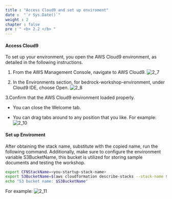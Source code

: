 ```yaml
---
title : "Access Cloud9 and set up enviroment"
date :  "`r Sys.Date()`" 
weight : 2
chapter : false
pre : " <b> 2.2 </b> "
---
```


#### Access Cloud9

To set up your environment, you open the AWS Cloud9 environment, as detailed in the following instructions.

1. From the AWS Management Console, navigate to AWS Cloud9.
   ![2_7](/images/2/2_7.png?featherlight=false "Clou9Search")

2. In the Environments section, for bedrock-workshop-environment, under Cloud9 IDE, choose Open.
   ![2_8](/images/2/2_8.png?featherlight=false "Open Cloud 9")

3.Confirm that the AWS Cloud9 environment loaded properly.

  - You can close the Welcome tab.

  - You can drag tabs around to any position that you like. For example:
   ![2_10](/images/2/2_10.png?featherlight=false "Cloud 9 Main Interface")


#### Set up Enviroment

After obtaining the stack name, substitute <your-startup-stack-name> with the copied name, run the following command. Additionally, make sure to configure the environment variable S3BucketName, this bucket is utilized for storing sample documents and testing the workshop.

```bash
export CFNStackName=<you-startup-stack-name>
export S3BucketName=$(aws cloudformation describe-stacks --stack-name ${CFNStackName} --query "Stacks[0].Outputs[?OutputKey=='S3BucketName'].OutputValue" --output text)
echo "S3 bucket name: $S3BucketName"
```
For example:
   ![2_11](/images/2/2_11.png?featherlight=false "Enviroment variable")
